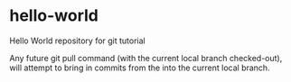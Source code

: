 # hello-world
Hello World repository for git tutorial

Any future git pull command (with the current local branch checked-out),
will attempt to bring in commits from the <remote-branch> into the current local branch.
